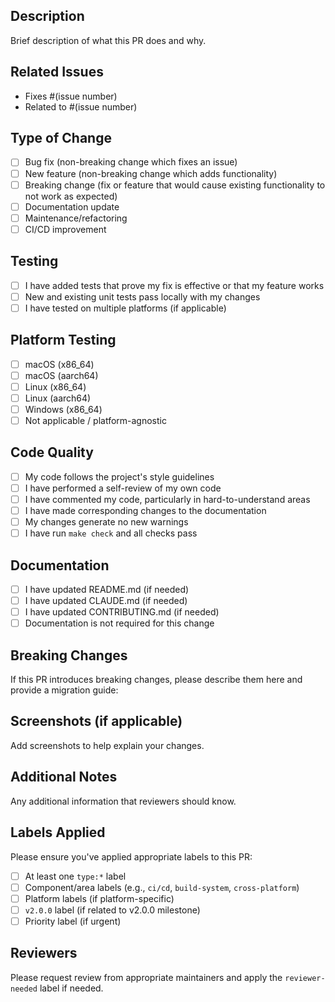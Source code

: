 ## Description
Brief description of what this PR does and why.

## Related Issues
- Fixes #(issue number)
- Related to #(issue number)

## Type of Change
- [ ] Bug fix (non-breaking change which fixes an issue)
- [ ] New feature (non-breaking change which adds functionality)
- [ ] Breaking change (fix or feature that would cause existing functionality to not work as expected)
- [ ] Documentation update
- [ ] Maintenance/refactoring
- [ ] CI/CD improvement

## Testing
- [ ] I have added tests that prove my fix is effective or that my feature works
- [ ] New and existing unit tests pass locally with my changes
- [ ] I have tested on multiple platforms (if applicable)

## Platform Testing
- [ ] macOS (x86_64)
- [ ] macOS (aarch64)
- [ ] Linux (x86_64)
- [ ] Linux (aarch64)
- [ ] Windows (x86_64)
- [ ] Not applicable / platform-agnostic

## Code Quality
- [ ] My code follows the project's style guidelines
- [ ] I have performed a self-review of my own code
- [ ] I have commented my code, particularly in hard-to-understand areas
- [ ] I have made corresponding changes to the documentation
- [ ] My changes generate no new warnings
- [ ] I have run `make check` and all checks pass

## Documentation
- [ ] I have updated README.md (if needed)
- [ ] I have updated CLAUDE.md (if needed)
- [ ] I have updated CONTRIBUTING.md (if needed)
- [ ] Documentation is not required for this change

## Breaking Changes
If this PR introduces breaking changes, please describe them here and provide a migration guide:

## Screenshots (if applicable)
Add screenshots to help explain your changes.

## Additional Notes
Any additional information that reviewers should know.

## Labels Applied
Please ensure you've applied appropriate labels to this PR:
- [ ] At least one `type:*` label
- [ ] Component/area labels (e.g., `ci/cd`, `build-system`, `cross-platform`)
- [ ] Platform labels (if platform-specific)
- [ ] `v2.0.0` label (if related to v2.0.0 milestone)
- [ ] Priority label (if urgent)

## Reviewers
Please request review from appropriate maintainers and apply the `reviewer-needed` label if needed.
